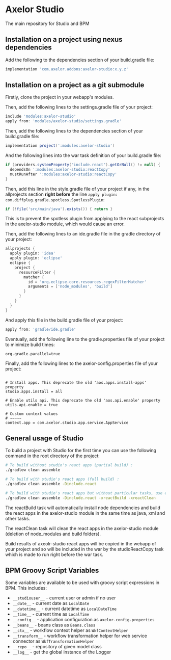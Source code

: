 # Axelor Studio

The main repository for Studio and BPM

## Installation on a project using nexus dependencies

Add the following to the dependencies section of your build.gradle file:

```groovy
implementation 'com.axelor.addons:axelor-studio:x.y.z'
```

## Installation on a project as a git submodule

Firstly, clone the project in your webapp's modules.

Then, add the following lines to the settings.gradle file of your project:

```groovy
include 'modules:axelor-studio'
apply from: 'modules/axelor-studio/settings.gradle'
```

Then, add the following lines to the dependencies section of your build.gradle file:

```groovy
implementation project(':modules:axelor-studio')
```

And the following lines into the war task definition of your build.gradle file:

```groovy
if (providers.systemProperty("include.react").getOrNull() != null) {
  dependsOn ':modules:axelor-studio:reactCopy'
  mustRunAfter ':modules:axelor-studio:reactCopy'
}
```

Then, add this line in the style.gradle file of your project if any, in the allprojects section **right before** the line `apply plugin: com.diffplug.gradle.spotless.SpotlessPlugin`:

```groovy
if (!file('src/main/java').exists()) { return }
```

This is to prevent the spotless plugin from applying to the react subprojects in the axelor-studio module, which would cause an error.

Then, add the following lines to an ide.gradle file in the gradle directory of your project:

```groovy
allprojects {
  apply plugin: 'idea'
  apply plugin: 'eclipse'
  eclipse {
    project {
      resourceFilter {
        matcher {
          id = 'org.eclipse.core.resources.regexFilterMatcher'
          arguments = ['node_modules', 'build']
        }
      }
    }
  }
}
```

And apply this file in the build.gradle file of your project:

```groovy
apply from: 'gradle/ide.gradle'
```

Eventually, add the following line to the gradle.properties file of your project to minimize build times:

```properties
org.gradle.parallel=true
```

Finally, add the following lines to the axelor-config.properties file of your project:

```properties

# Install apps. This deprecate the old 'aos.apps.install-apps' property
studio.apps.install = all

# Enable utils api. This deprecate the old 'aos.api.enable' property
utils.api.enable = true

# Custom context values
# ~~~~~
context.app = com.axelor.studio.app.service.AppService
```

## General usage of Studio

To build a project with Studio for the first time you can use the following command in the root directory of the project:

```bash
# To build without studio's react apps (partial build) :
./gradlew clean assemble

# To build with studio's react apps (full build) :
./gradlew clean assemble -Dinclude.react

# To build with studio's react apps but without particular tasks, use exclusions, for example :
./gradlew clean assemble -Dinclude.react -xreactBuild -xreactClean
```

The reactBuild task will automatically install node dependencies and build the react apps in the axelor-studio module in the same time as java, xml and other tasks.

The reactClean task will clean the react apps in the axelor-studio module (deletion of node_modules and build folders).

Build results of axeolr-studio react apps will be copied in the webapp of your project and so will be included in the war by the studioReactCopy task which is made to run right before the war task.

## BPM Groovy Script Variables

Some variables are available to be used with groovy script expressions in BPM. This includes:

* `__studiouser__` - current user or admin if no user
* `__date__` - current date as `LocalDate`
* `__datetime__` - current datetime as `LocalDateTime`
* `__time__` - current time as `LocalTime`
* `__config__` - application configuration as `axelor-config.properties`
* `__beans__` - beans class as `Beans.class`
* `__ctx__` - workflow context helper as `WkfContextHelper`
* `__transform__` - workflow transformation helper for web service connector as `WkfTransformationHelper`
* `__repo__` - repository of given model class
* `__log__` - get the global instance of the Logger
